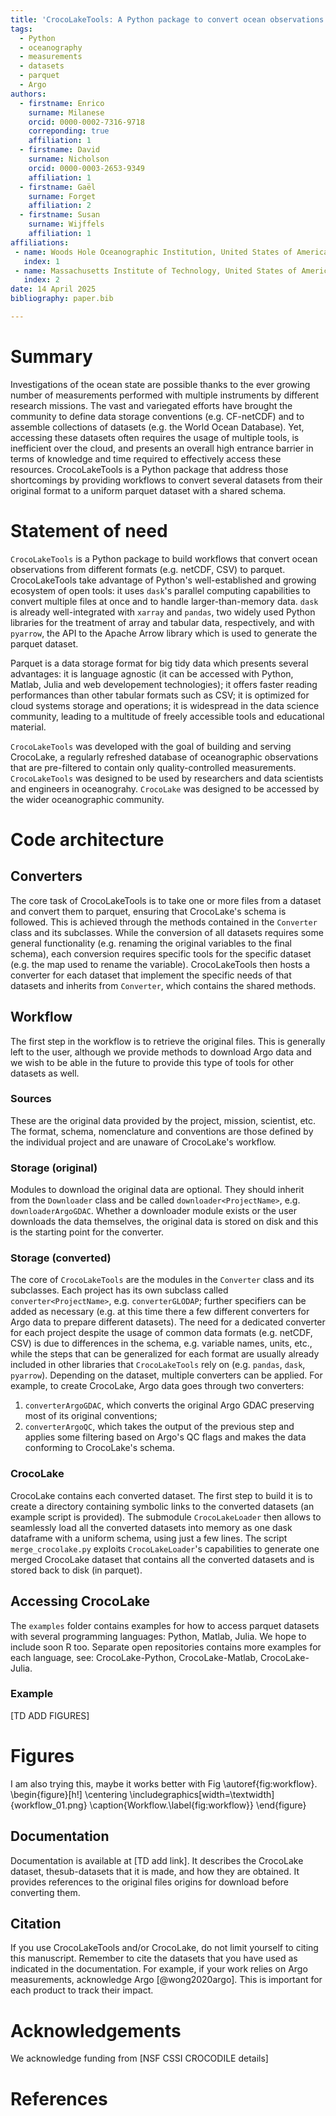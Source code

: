 ```yaml
---
title: 'CrocoLakeTools: A Python package to convert ocean observations to the parquet format'
tags:
  - Python
  - oceanography
  - measurements
  - datasets
  - parquet
  - Argo
authors:
  - firstname: Enrico
    surname: Milanese
    orcid: 0000-0002-7316-9718
    correponding: true
    affiliation: 1
  - firstname: David
    surname: Nicholson
    orcid: 0000-0003-2653-9349
    affiliation: 1
  - firstname: Gaël
    surname: Forget
    affiliation: 2
  - firstname: Susan
    surname: Wijffels
    affiliation: 1
affiliations:
 - name: Woods Hole Oceanographic Institution, United States of America
   index: 1
 - name: Massachusetts Institute of Technology, United States of America
   index: 2
date: 14 April 2025
bibliography: paper.bib

---
```


# Summary
Investigations of the ocean state are possible thanks to the ever growing number
of measurements performed with multiple instruments by different research
missions. The vast and variegated efforts have brought the community to define
data storage conventions (e.g. CF-netCDF) and to assemble collections of
datasets (e.g. the World Ocean Database). Yet, accessing these datasets often
requires the usage of multiple tools, is inefficient over the cloud, and
presents an overall high entrance barrier in terms of knowledge and time
required to effectively access these resources. CrocoLakeTools is a Python
package that address those shortcomings by providing workflows to convert
several datasets from their original format to a uniform parquet dataset with a
shared schema.

# Statement of need
`CrocoLakeTools` is a Python package to build workflows that convert ocean
observations from different formats (e.g. netCDF, CSV) to parquet.
CrocoLakeTools take advantage of Python's well-established and growing ecosystem
of open tools: it uses `dask`'s parallel computing capabilities to convert
multiple files at once and to handle larger-than-memory data. `dask` is already
well-integrated with `xarray` and `pandas`, two widely used Python libraries for
the treatment of array and tabular data, respectively, and with `pyarrow`, the
API to the Apache Arrow library which is used to generate the parquet dataset.

Parquet is a data storage format for big tidy data which presents several
advantages: it is language agnostic (it can be accessed with Python, Matlab,
Julia and web developement technologies); it offers faster reading performances
than other tabular formats such as CSV; it is optimized for cloud systems
storage and operations; it is widespread in the data science community, leading
to a multitude of freely accessible tools and educational material.

`CrocoLakeTools` was developed with the goal of building and serving CrocoLake,
a regularly refreshed database of oceanographic observations that are
pre-filtered to contain only quality-controlled measurements. `CrocoLakeTools`
was designed to be used by researchers and data scientists and engineers in
oceanograhy. `CrocoLake` was designed to be accessed by the wider oceanographic
community.

# Code architecture

## Converters

The core task of CrocoLakeTools is to take one or more files from a dataset and convert them to parquet, ensuring that CrocoLake's schema is followed. This is achieved through the methods contained in the `Converter` class and its subclasses. While the conversion of all datasets requires some general functionality (e.g. renaming the original variables to the final schema), each conversion requires specific tools for the specific dataset (e.g. the map used to rename the variable). CrocoLakeTools then hosts a converter for each dataset that implement the specific needs of that datasets and inherits from `Converter`, which contains the shared methods.

## Workflow
The first step in the workflow is to retrieve the original files. This is generally left to the user, although we provide methods to download Argo data and we wish to be able in the future to provide this type of tools for other datasets as well. 

### Sources
These are the original data provided by the project, mission, scientist, etc.
The format, schema, nomenclature and conventions are those defined by the individual project and are unaware of CrocoLake's workflow.

### Storage (original)
Modules to download the original data are optional. They should inherit from the `Downloader` class and be called `downloader<ProjectName>`, e.g. `downloaderArgoGDAC`. Whether a downloader module exists or the user downloads the data themselves, the original data is stored on disk and this is the starting point for the converter. 

### Storage (converted)
The core of `CrocoLakeTools` are the modules in the `Converter` class and its subclasses. Each project has its own subclass called `converter<ProjectName>`, e.g. `converterGLODAP`; further specifiers can be added as necessary (e.g. at this time there a few different converters for Argo data to prepare different datasets). The need for a dedicated converter for each project despite the usage of common data formats (e.g. netCDF, CSV) is due to differences in the schema, e.g. variable names, units, etc., while the steps that can be generalized for each format are usually already included in other libraries that `CrocoLakeTools` rely on (e.g. `pandas`, `dask`, `pyarrow`).
Depending on the dataset, multiple converters can be applied. For example, to create CrocoLake, Argo data goes through two converters:
1. `converterArgoGDAC`, which converts the original Argo GDAC preserving most of its original conventions;
2. `converterArgoQC`, which takes the output of the previous step and applies some filtering based on Argo's QC flags and makes the data conforming to CrocoLake's schema.

### CrocoLake
CrocoLake contains each converted dataset. The first step to build it is to create a directory containing symbolic links to the converted datasets (an example script is provided). The submodule `CrocoLakeLoader` then allows to seamlessly load all the converted datasets into memory as one dask dataframe with a uniform schema, using just a few lines. The script `merge_crocolake.py` exploits `CrocoLakeLoader`'s capabilities to generate one merged CrocoLake dataset that contains all the converted datasets and is stored back to disk (in parquet). 


## Accessing CrocoLake
The `examples` folder contains examples for how to access parquet datasets with several programming languages: Python, Matlab, Julia. We hope to include soon R too. Separate open repositories contains more examples for each language, see: CrocoLake-Python, CrocoLake-Matlab, CrocoLake-Julia.

### Example
[TD ADD FIGURES]

# Figures

I am also trying this, maybe it works better with Fig \autoref{fig:workflow}.
\begin{figure}[h!]
    \centering
    \includegraphics[width=\textwidth]{workflow_01.png}
    \caption{Workflow.\label{fig:workflow}}
\end{figure}


## Documentation
Documentation is available at [TD add link]. It describes the CrocoLake dataset, thesub-datasets that it is made, and how they are obtained. It provides references to the original files origins for download before converting them.

## Citation
If you use CrocoLakeTools and/or CrocoLake, do not limit yourself to citing this manuscript. Remember to cite the datasets that you have used as indicated in the documentation. For example, if your work relies on Argo measurements, acknowledge Argo [@wong2020argo]. This is important for each product to track their impact. 



# Acknowledgements

We acknowledge funding from [NSF CSSI CROCODILE details]

# References

